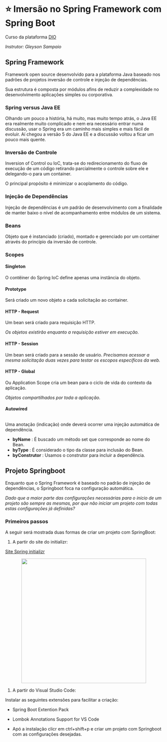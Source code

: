 # :star: Imersão no Spring Framework com Spring Boot

Curso da plataforma [DIO](https://web.dio.me/)

_Instrutor: Gleyson Sampaio_

## Spring Framework

Framework open source desenvolvido para a plataforma Java baseado nos padrões de projetos inversão de controle e injeção de dependências.

Sua estrutura é composta por módulos afins de reduzir a complexidade no desenvolvimento aplicações simples ou corporativa.

### Spring versus Java EE

Olhando um pouco a história, há muito, mas muito tempo atrás, o Java EE era realmente muito complicado e nem era necessário entrar numa discussão, usar o Spring era um caminho mais simples e mais fácil de evoluir. Aí chegou a versão 5 do Java EE e a discussão voltou a ficar um pouco mais quente.

### Inversão de Controle

Inversion of Control ou IoC, trata-se do redirecionamento do fluxo de execução de um código retirando parcialmente o controle sobre ele e delegando-o para um container.

O principal propósito é minimizar o acoplamento do código.

### Injeção de Dependências

Injeção de dependências é um padrão de desenvolvimento com a finalidade de manter baixo o nível de acompanhamento entre módulos de um sistema.

### Beans

Objeto que é instanciado (criado), montado e gerenciado por um container através do princípio da inversão de controle.

### Scopes

#### **Singleton**

O contêiner do Spring IoC define apenas uma instância do objeto.

#### **Prototype**

Será criado um novo objeto a cada solicitação ao container.

#### **HTTP - Request**

Um bean será criado para requisição HTTP.

_Os objetos existirão enquanto a requisição estiver em execução._

#### **HTTP - Session**

Um bean será criado para a sessão de usuário.
_Precisamos acessar a mesma solicitação duas vezes para testar os escopos específicos da web._

#### **HTTP - Global**

Ou Application Scope cria um bean para o ciclo de vida do contexto da aplicação.

_Objetos compartilhados por toda a aplicação._

#### **Autowired**

~~~~xml
~~~~

Uma anotação (indicação) onde deverá ocorrer uma injeção automática de dependência.

- **byName** : É buscado um método set que corresponde ao nome do Bean.
- **byType** : É considerado o tipo da classe para inclusão do Bean.
- **byConstrutor** : Usamos o construtor para incluir a dependência.

## Projeto Springboot

Enquanto que o Spring Framework é baseado no padrão de injeção de dependências, o Springboot foca na configuração automática.

_Dado que a maior parte das configurações necessárias para o início de um projeto são sempre as mesmas, por que não iniciar um projeto com todas estas configurações já definidas?_

### Primeiros passos

A seguir será mostrada duas formas de criar um projeto com SpringBoot:

1) A partir do site do initializr: 
   
[Site Spring initializr](https://start.spring.io/)

<div align="center">
<img src="https://user-images.githubusercontent.com/85644789/214850012-1def3a53-6a19-4cde-8d67-23822c16aec8.png" width="400px">
</div>

1) A partir do Visual Studio Code:

Instalar as seguintes extensões para facilitar a criação:

- Spring Boot Extention Pack
- Lombok Annotations Support for VS Code 

- Apó a instalação clicr em ctrl+shift+p e criar um projeto com Springboot com as configurações desejadas.